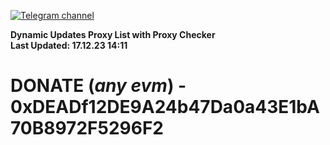 [![Telegram channel](https://img.shields.io/endpoint?url=https://runkit.io/damiankrawczyk/telegram-badge/branches/master?url=https://t.me/n4z4v0d)](https://t.me/n4z4v0d) 

**Dynamic Updates Proxy List with Proxy Checker**  
**Last Updated: 17.12.23 14:11**

# DONATE (_any evm_) - 0xDEADf12DE9A24b47Da0a43E1bA70B8972F5296F2

